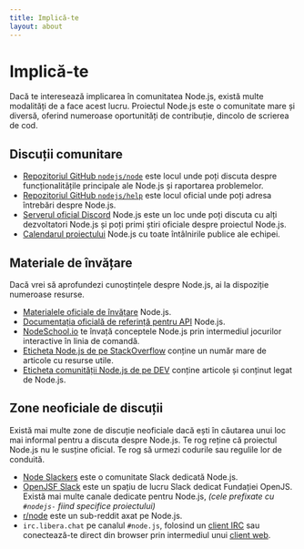 ```yaml
---
title: Implică-te
layout: about
---
```


# Implică-te

Dacă te interesează implicarea în comunitatea Node.js, există multe modalități de a face acest lucru. Proiectul Node.js este o comunitate mare și diversă, oferind numeroase oportunități de contribuție, dincolo de scrierea de cod.

## Discuții comunitare

- [Repozitoriul GitHub `nodejs/node`](https://github.com/nodejs/node/issues) este locul unde poți discuta despre funcționalitățile principale ale Node.js și raportarea problemelor.
- [Repozitoriul GitHub `nodejs/help`](https://github.com/nodejs/help/issues) este locul oficial unde poți adresa întrebări despre Node.js.
- [Serverul oficial Discord](/discord) Node.js este un loc unde poți discuta cu alți dezvoltatori Node.js și poți primi știri oficiale despre proiectul Node.js.
- [Calendarul proiectului](https://nodejs.org/calendar) Node.js cu toate întâlnirile publice ale echipei.

## Materiale de învățare

Dacă vrei să aprofundezi cunoștințele despre Node.js, ai la dispoziție numeroase resurse.

- [Materialele oficiale de învățare](https://nodejs.org/en/learn/) Node.js.
- [Documentația oficială de referință pentru API](https://nodejs.org/api/) Node.js.
- [NodeSchool.io](https://nodeschool.io/) te învață conceptele Node.js prin intermediul jocurilor interactive în linia de comandă.
- [Eticheta Node.js de pe StackOverflow](https://stackoverflow.com/questions/tagged/node.js) conține un număr mare de articole cu resurse utile.
- [Eticheta comunității Node.js de pe DEV](https://dev.to/t/node) conține articole și conținut legat de Node.js.

## Zone neoficiale de discuții

Există mai multe zone de discuție neoficiale dacă ești în căutarea unui loc mai informal pentru a discuta despre Node.js.
Te rog reține că proiectul Node.js nu le susține oficial. Te rog să urmezi codurile sau regulile lor de conduită.

- [Node Slackers](https://www.nodeslackers.com/) este o comunitate Slack dedicată Node.js.
- [OpenJSF Slack](https://slack-invite.openjsf.org/) este un spațiu de lucru Slack dedicat Fundației OpenJS. Există mai multe canale dedicate pentru Node.js, _(cele prefixate cu `#nodejs-` fiind specifice proiectului)_
- [r/node](https://www.reddit.com/r/node/) este un sub-reddit axat pe Node.js.
- `irc.libera.chat` pe canalul `#node.js`, folosind un [client IRC](https://en.wikipedia.org/wiki/Comparison_of_Internet_Relay_Chat_clients) sau conectează-te direct din browser prin intermediul unui [client web](https://kiwiirc.com/nextclient/).
